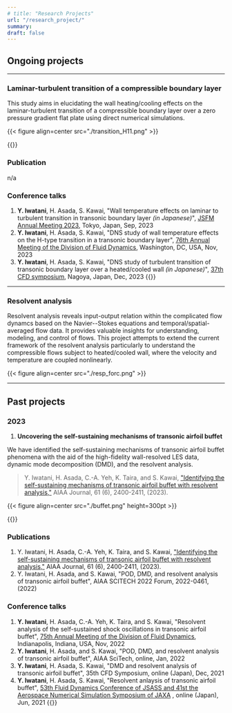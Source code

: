 ```yaml
---
# title: "Research Projects"
url: "/research_project/"
summary: 
draft: false
---
```


## Ongoing projects 
---
### Laminar-turbulent transition of a compressible boundary layer
This study aims in elucidating the wall heating/cooling effects on the laminar-turbulent transition of a compressible boundary layer over a zero pressure gradient flat plate using direct numerical simulations. 

{{< figure align=center src="./transition_H11.png" >}}

{{<accordion title="Publications & conference talks">}}
### Publication
n/a
### Conference talks
1. **Y. Iwatani**, H. Asada, S. Kawai, "Wall temperature effects on laminar to turbulent transition in transonic boundary layer  *(in Japanese)*", [JSFM Annual Meeting 2023](https://www2.nagare.or.jp/nenkai2023/), Tokyo, Japan, Sep, 2023
2. **Y. Iwatani**, H. Asada, S. Kawai, "DNS study of wall temperature effects on the H-type transition in a transonic boundary layer", [76th Annual Meeting of the Division of Fluid Dynamics](https://www.2023apsdfd.org/), Washington, DC, USA, Nov, 2023
3. **Y. Iwatani**, H. Asada, S. Kawai, "DNS study of turbulent transition of transonic boundary layer over a heated/cooled wall *(in Japanese)*", [37th CFD symposium](https://www2.nagare.or.jp/cfd/cfd37/), Nagoya, Japan, Dec, 2023
{{</accordion>}}

---
### Resolvent analysis 
Resolvent analysis reveals input-output relation within the complicated flow dynamcs based on the Navier--Stokes equations and temporal/spatial-averaged flow data.
It provides valuable insights for understanding, modeling, and control of flows.
This project attempts to extend the current framework of the resolvent analysis particularly to understand the compressible flows subject to heated/cooled wall, where the velocity and temperature are coupled nonlinearly.

{{< figure align=center src="./resp_forc.png" >}}

---
## Past projects

### 2023

1. **Uncovering the self-sustaining mechanisms of transonic airfoil buffet**

We have identified the self-sustaining mechanisms of transonic airfoil buffet phenomena with the aid of the high-fidelity wall-resolved LES data, dynamic mode decomposition (DMD), and the resolvent analysis.
> Y. Iwatani, H. Asada, C.-A. Yeh, K. Taira, and S. Kawai, ["Identifying the self-sustaining mechanisms of transonic airfoil buffet with resolvent analysis,"](https://arc.aiaa.org/doi/10.2514/1.J062294) AIAA Journal, 61 (6), 2400-2411, (2023).

{{< figure align=center src="./buffet.png" height=300pt >}}
<!-- We identify the self-sustaining mechanisms of transonic airfoil buffet phenomena with the aid of the resolvent analysis.  -->


{{<accordion title="Publications & conference talks">}}
### Publications
1. Y. Iwatani, H. Asada, C.-A. Yeh, K. Taira, and S. Kawai, ["Identifying the self-sustaining mechanisms of transonic airfoil buffet with resolvent analysis,"](https://arc.aiaa.org/doi/10.2514/1.J062294) AIAA Journal, 61 (6), 2400-2411, (2023).
2. Y. Iwatani, H. Asada, and S. Kawai, "POD, DMD, and resolvent analysis of transonic airfoil buffet", AIAA SCITECH 2022 Forum, 2022-0461, (2022)
### Conference talks
1. **Y. Iwatani**, H. Asada, C.-A. Yeh, K. Taira, and S. Kawai,  "Resolvent analysis of the self-sustained shock oscillations in transonic airfoil buffet", [75th Annual Meeting of the Division of Fluid Dynamics](https://www.2022apsdfd.org/), Indianapolis, Indiana, USA, Nov, 2022
2. **Y. Iwatani**, H. Asada, and S. Kawai, "POD, DMD, and resolvent analysis of transonic airfoil buffet", AIAA SciTech, online, Jan, 2022
3. **Y. Iwatani**, H. Asada, S. Kawai, "DMD and resolvent analysis of transonic airfoil buffet", 35th CFD Symposium, online (Japan), Dec, 2021
4. **Y. Iwatani**, H. Asada, S. Kawai, "Resolvent anlaysis of transonic airfoil buffet", [53th Fluid Dynamics Conference of JSASS and 41st the Aerospace
Numerical Simulation Symposium of JAXA](https://branch.jsass.or.jp/aerocom/ryu/ryu53/)  , online (Japan), Jun, 2021
{{</accordion>}}